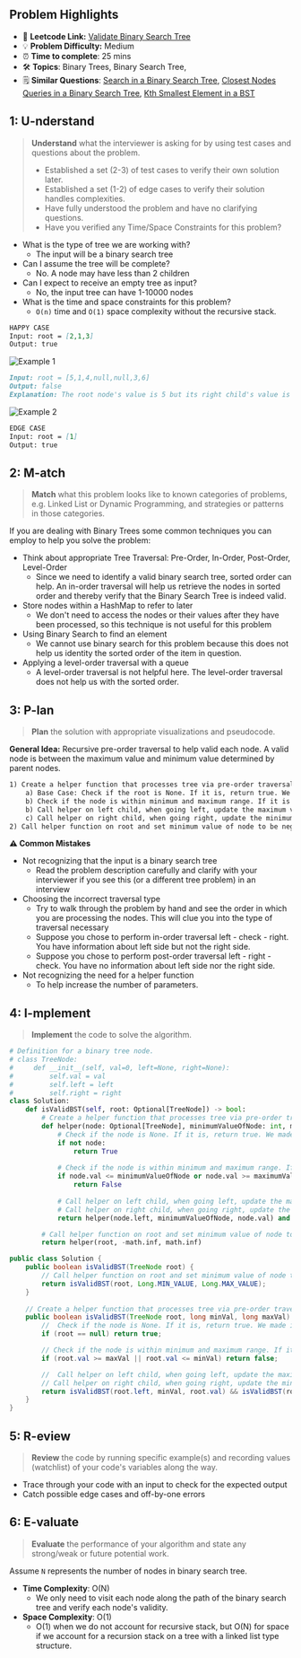 ## Problem Highlights

* 🔗 **Leetcode Link:** [Validate Binary Search Tree](https://leetcode.com/problems/validate-binary-search-tree/) 
* 💡 **Problem Difficulty:** Medium
* ⏰ **Time to complete**: 25 mins
* 🛠️ **Topics**: Binary Trees, Binary Search Tree, 
* 🗒️ **Similar Questions**: [Search in a Binary Search Tree](https://leetcode.com/problems/search-in-a-binary-search-tree/), [Closest Nodes Queries in a Binary Search Tree](https://leetcode.com/problems/closest-nodes-queries-in-a-binary-search-tree/), [Kth Smallest Element in a BST](https://leetcode.com/problems/kth-smallest-element-in-a-bst/) 
    
## 1: U-nderstand
 
> **Understand** what the interviewer is asking for by using test cases and questions about the problem.
> 
> - Established a set (2-3) of test cases to verify their own solution later.
> - Established a set (1-2) of edge cases to verify their solution handles complexities.
> - Have fully understood the problem and have no clarifying questions.
> - Have you verified any Time/Space Constraints for this problem?

- What is the type of tree we are working with?
  - The input will be a binary search tree
- Can I assume the tree will be complete?
  - No. A node may have less than 2 children
- Can I expect to receive an empty tree as input?
  - No, the input tree can have 1-10000 nodes
- What is the time and space constraints for this problem?
    - `O(n)` time and `O(1)` space complexity without the recursive stack.

```markdown
HAPPY CASE
Input: root = [2,1,3]
Output: true
```

![Example 1](https://assets.leetcode.com/uploads/2020/12/01/tree1.jpg)

```markdown
Input: root = [5,1,4,null,null,3,6]
Output: false
Explanation: The root node's value is 5 but its right child's value is 4.
```

![Example 2](https://assets.leetcode.com/uploads/2020/12/01/tree2.jpg)

```markdown
EDGE CASE
Input: root = [1]
Output: true
```   
    
## 2: M-atch

> **Match** what this problem looks like to known categories of problems, e.g. Linked List or Dynamic Programming, and strategies or patterns in those categories.

If you are dealing with Binary Trees some common techniques you can employ to help you solve the problem:

- Think about appropriate Tree Traversal: Pre-Order, In-Order, Post-Order, Level-Order
    - Since we need to identify a valid binary search tree, sorted order can help. An in-order traversal will help us retrieve the nodes in sorted order and thereby verify that the Binary Search Tree is indeed valid. 
- Store nodes within a HashMap to refer to later
    - We don't need to access the nodes or their values after they have been processed, so this technique is not useful for this problem
- Using Binary Search to find an element
    - We cannot use binary search for this problem because this does not help us identity the sorted order of the item in question.
- Applying a level-order traversal with a queue
    - A level-order traversal is not helpful here. The level-order traversal does not help us with the sorted order.

## 3: P-lan

> **Plan** the solution with appropriate visualizations and pseudocode.

**General Idea:** Recursive pre-order traversal to help valid each node. A valid node is between the maximum value and minimum value determined by parent nodes.

```markdown
1) Create a helper function that processes tree via pre-order traversal while retaining the maximum value and minimum value of node as determined by parent nodes.
    a) Base Case: Check if the root is None. If it is, return true. We made it to the leaf of a tree and every node along the path is valid.
    b) Check if the node is within minimum and maximum range. If it is not, return false. 
    b) Call helper on left child, when going left, update the maximum value of child node is less than parent node
    c) Call helper on right child, when going right, update the minimum value of child node is greater than parent node
2) Call helper function on root and set minimum value of node to be negative infinite and maximum value of node to be positive infinite
```

**⚠️ Common Mistakes**
- Not recognizing that the input is a binary search tree
    - Read the problem description carefully and clarify with your interviewer if you see this (or a different tree problem) in an interview
- Choosing the incorrect traversal type
    - Try to walk through the problem by hand and see the order in which you are processing the nodes. This will clue you into the type of traversal necessary
    - Suppose you chose to perform in-order traversal left - check - right. You have information about left side but not the right side.
    - Suppose you chose to perform post-order traversal left - right - check. You have no information about left side nor the right side.
- Not recognizing the need for a helper function
    - To help increase the number of parameters.

## 4: I-mplement

> **Implement** the code to solve the algorithm.

```python
# Definition for a binary tree node.
# class TreeNode:
#     def __init__(self, val=0, left=None, right=None):
#         self.val = val
#         self.left = left
#         self.right = right
class Solution:
    def isValidBST(self, root: Optional[TreeNode]) -> bool:
        # Create a helper function that processes tree via pre-order traversal while retaining the maximum value and minimum value of node as determined by parent nodes.
        def helper(node: Optional[TreeNode], minimumValueOfNode: int, maximumValueOfNode: int) -> bool:
            # Check if the node is None. If it is, return true. We made it to the leaf of a tree and every node along the path is valid.
            if not node:
                return True
            
            # Check if the node is within minimum and maximum range. If it is not, return false.
            if node.val <= minimumValueOfNode or node.val >= maximumValueOfNode:
                return False
            
            # Call helper on left child, when going left, update the maximum value of child node is less than parent node
            # Call helper on right child, when going right, update the minimum value of child node is greater than parent node
            return helper(node.left, minimumValueOfNode, node.val) and helper(node.right, node.val, maximumValueOfNode)

        # Call helper function on root and set minimum value of node to be negative infinite and maximum value of node to be positive infinite
        return helper(root, -math.inf, math.inf)
```
```java
public class Solution {
    public boolean isValidBST(TreeNode root) {
        // Call helper function on root and set minimum value of node to be negative infinite and maximum value of node to be positive infinite
        return isValidBST(root, Long.MIN_VALUE, Long.MAX_VALUE);
    }
    
    // Create a helper function that processes tree via pre-order traversal while retaining the maximum value and minimum value of node as determined by parent nodes.
    public boolean isValidBST(TreeNode root, long minVal, long maxVal) {
        //  Check if the node is None. If it is, return true. We made it to the leaf of a tree and every node along the path is valid.
        if (root == null) return true;

        // Check if the node is within minimum and maximum range. If it is not, return false.
        if (root.val >= maxVal || root.val <= minVal) return false;

        //  Call helper on left child, when going left, update the maximum value of child node is less than parent node
        // Call helper on right child, when going right, update the minimum value of child node is greater than parent node
        return isValidBST(root.left, minVal, root.val) && isValidBST(root.right, root.val, maxVal);
    }
}
```
    
## 5: R-eview

> **Review** the code by running specific example(s) and recording values (watchlist) of your code's variables along the way.

- Trace through your code with an input to check for the expected output
- Catch possible edge cases and off-by-one errors

## 6: E-valuate

> **Evaluate** the performance of your algorithm and state any strong/weak or future potential work.

Assume `N` represents the number of nodes in binary search tree.
    
* **Time Complexity**: O(N)
    *  We only need to visit each node along the path of the binary search tree and verify each node's validity.
* **Space Complexity**: O(1) 
    * O(1) when we do not account for recursive stack, but O(N) for space if we account for a recursion stack on a tree with a linked list type structure.
